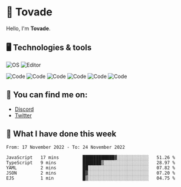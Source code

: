 # 👋 Tovade
Hello, I'm **Tovade**.

## 🖥️ Technologies & tools

![OS](https://img.shields.io/badge/OS-Windows-informational?style=flat&logo=OS&logoColor=white&color=2bbc8a)
![Editor](https://img.shields.io/badge/Editor-VScode-informational?style=flat&logo=Editor&logoColor=white&color=2bbc8a)

![Code](https://img.shields.io/badge/Code-Javascript-informational?style=flat&logo=Code&logoColor=white&color=2bbc8a)
![Code](https://img.shields.io/badge/Code-Nodejs-informational?style=flat&logo=Code&logoColor=white&color=2bbc8a)
![Code](https://img.shields.io/badge/Code-Typescript-informational?style=flat&logo=Code&logoColor=white&color=2bbc8a) 
![Code](https://img.shields.io/badge/Code-HTML-informational?style=flat&logo=Code&logoColor=white&color=2bbc8a)
![Code](https://img.shields.io/badge/Code-CSS-informational?style=flat&logo=Code&logoColor=white&color=2bbc8a)
![Code](https://img.shields.io/badge/Code-React-informational?style=flat&logo=Code&logoColor=white&color=2bbc8a)

## 👭 You can find me on:
- [Discord](https://discord.gg/y3eQ8wraD5)
- [Twitter](https://twitter.com/tovados)
## 📰 What I have done this week
<!--START_SECTION:waka-->

```text
From: 17 November 2022 - To: 24 November 2022

JavaScript   17 mins         ████████████▓░░░░░░░░░░░░   51.26 %
TypeScript   9 mins          ███████▒░░░░░░░░░░░░░░░░░   28.97 %
YAML         2 mins          ██░░░░░░░░░░░░░░░░░░░░░░░   07.82 %
JSON         2 mins          █▓░░░░░░░░░░░░░░░░░░░░░░░   07.20 %
EJS          1 min           █▒░░░░░░░░░░░░░░░░░░░░░░░   04.75 %
```

<!--END_SECTION:waka-->
